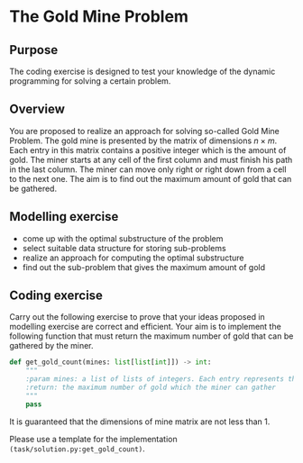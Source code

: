 # The Gold Mine Problem

## Purpose
The coding exercise is designed to test your knowledge of the dynamic programming for solving
a certain problem. 

## Overview
You are proposed to realize an approach for solving so-called Gold Mine Problem. The gold mine is presented by the
matrix of dimensions $n\times m$. Each entry in this matrix contains a positive integer which is the amount of gold. 
The miner starts at any cell of the first column and must finish his path in the last column. 
The miner can move only right or right down from a cell to the next one. The aim is to find out 
the maximum amount of gold that can be gathered. 


## Modelling exercise
- come up with the optimal substructure of the problem
- select suitable data structure for storing sub-problems
- realize an approach for computing the optimal substructure
- find out the sub-problem that gives the maximum amount of gold

## Coding exercise

Carry out the following exercise to prove that your ideas proposed in modelling exercise 
are correct and efficient. Your aim is to implement the following function that
must return the maximum number of gold that can be gathered by the miner.

```python
def get_gold_count(mines: list[list[int]]) -> int:
    """
    :param mines: a list of lists of integers. Each entry represents the number of gold
    :return: the maximum number of gold which the miner can gather
    """
    pass
```



It is guaranteed that the dimensions of mine matrix are not less than 1.

Please use a template for the implementation `(task/solution.py:get_gold_count)`.
